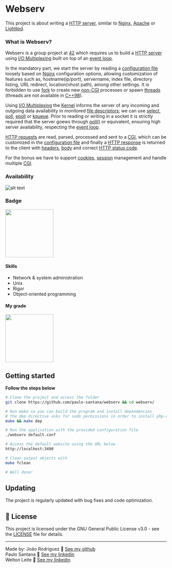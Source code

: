 # Webserv
This project is about writing a [HTTP server](https://en.wikipedia.org/wiki/Web_server), similar to [Nginx](https://www.nginx.com/), [Apache](https://apache.org/) or [Lighttpd](https://www.lighttpd.net/).

### What is Webserv?
Webserv is a group project at [42](42sp.org.br) which requires us to build a [HTTP server](https://en.wikipedia.org/wiki/Web_server) using [I/O Multiplexing](https://notes.shichao.io/unp/ch6/) built on top of an [event loop](https://en.wikipedia.org/wiki/Event_loop#:~:text=In%20computer%20science%2C%20the%20event,or%20messages%20in%20a%20program.).

In the mandatory part, we start the server by reading a [configuration file](https://docs.nginx.com/nginx/admin-guide/basic-functionality/managing-configuration-files/) loosely based on [Nginx](https://www.nginx.com/) configuration options, allowing customization of features such as, hostname(ip/port), servername, index file, directory listing, URL redirect, location(vhost path), among other settings. It is forbidden to use [fork](https://man7.org/linux/man-pages/man2/fork.2.html) to create new [non-CGI](https://en.wikipedia.org/wiki/Common_Gateway_Interface) processes or spawn [threads](https://en.wikipedia.org/wiki/Thread_(computing)) (threads are not available in [C++98](https://cplusplus.com/reference/)).

Using [I/O Multiplexing](https://notes.shichao.io/unp/ch6/) the [Kernel](https://en.wikipedia.org/wiki/Kernel_(operating_system)) informs the server of any incoming and outgoing data availability in monitored [file descriptors](https://en.wikipedia.org/wiki/File_descriptor); we can use [select](https://man7.org/linux/man-pages/man2/select.2.html), [poll](https://man7.org/linux/man-pages/man2/poll.2.html), [epoll](https://man7.org/linux/man-pages/man7/epoll.7.html) or [kqueue](https://www.freebsd.org/cgi/man.cgi?query=kqueue&sektion=2). Prior to reading or writing in a socket it is strictly required that the server goews through [poll()](https://man7.org/linux/man-pages/man2/poll.2.html) or equivalent, ensuring high server availability, respecting the [event loop](https://en.wikipedia.org/wiki/Event_loop#:~:text=In%20computer%20science%2C%20the%20event,or%20messages%20in%20a%20program.).

[HTTP requests](https://en.wikipedia.org/wiki/Hypertext_Transfer_Protocol) are read, parsed, processed and sent to a [CGI](https://en.wikipedia.org/wiki/Common_Gateway_Interface), which can be customized in the [configuration file](https://docs.nginx.com/nginx/admin-guide/basic-functionality/managing-configuration-files/) and finally a [HTTP response](https://en.wikipedia.org/wiki/Hypertext_Transfer_Protocol) is returned to the client with [headers](https://developer.mozilla.org/en-US/docs/Web/HTTP/Headers), [body](https://en.wikipedia.org/wiki/HTTP_message_body) and correct [HTTP status code](https://en.wikipedia.org/wiki/List_of_HTTP_status_codes).

For the bonus we have to support [cookies](https://en.wikipedia.org/wiki/HTTP_cookie), [session](https://en.wikipedia.org/wiki/Hypertext_Transfer_Protocol#HTTP_session) management and handle multiple [CGI](https://en.wikipedia.org/wiki/Common_Gateway_Interface).

### Availability
![alt text](./images/preview_siege_1.gif)

### Badge
<img src="./images/webservm.png" width="150" height="150"/>

#### Skills
- Network & system administration
- Unix
- Rigor
- Object-oriented programming

#### My grade
<img src="./images/score2.png" width="150" height="150"/>


## Getting started
**Follow the steps below**
```bash
# Clone the project and access the folder
git clone https://github.com/paulo-santana/webserv && cd webserv/

# Run make so you can build the program and install dependencies
# the dep directive asks for sudo permissions in order to install php-cgi
make && make dep

# Run the application with the provided configuration file
./webserv default.conf

# Access the default website using the URL below
http://localhost:3490

# Clean output objects with
make fclean

# Well done!
```

## Updating

The project is regularly updated with bug fixes and code optimization.

## 📝 License

This project is licensed under the GNU General Public License v3.0 - see the [LICENSE](LICENSE) file for details.

---

Made by:
João Rodriguez 👋 [See my github](https://github.com/VLN37)<br/>
Paulo Santana 👋 [See my linkedin](https://www.linkedin.com/in/paulostn/)<br/>
Welton Leite 👋 [See my linkedin](https://www.linkedin.com/in/welton-leite-b3492985/)<br/>
